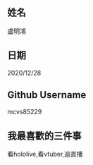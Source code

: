 姓名
----
盧明鴻

日期
----
2020/12/28

Github Username
---------------
mcvs85229

我最喜歡的三件事
---------------
看hololive,看vtuber,追直播